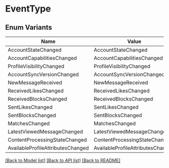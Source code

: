 # EventType

## Enum Variants

| Name | Value |
|---- | -----|
| AccountStateChanged | AccountStateChanged |
| AccountCapabilitiesChanged | AccountCapabilitiesChanged |
| ProfileVisibilityChanged | ProfileVisibilityChanged |
| AccountSyncVersionChanged | AccountSyncVersionChanged |
| NewMessageReceived | NewMessageReceived |
| ReceivedLikesChanged | ReceivedLikesChanged |
| ReceivedBlocksChanged | ReceivedBlocksChanged |
| SentLikesChanged | SentLikesChanged |
| SentBlocksChanged | SentBlocksChanged |
| MatchesChanged | MatchesChanged |
| LatestViewedMessageChanged | LatestViewedMessageChanged |
| ContentProcessingStateChanged | ContentProcessingStateChanged |
| AvailableProfileAttributesChanged | AvailableProfileAttributesChanged |


[[Back to Model list]](../README.md#documentation-for-models) [[Back to API list]](../README.md#documentation-for-api-endpoints) [[Back to README]](../README.md)


